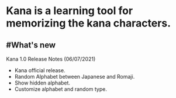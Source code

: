 # Kana is a learning tool for memorizing the kana characters.
#What's new
---
Kana 1.0 Release Notes (06/07/2021)
  * Kana official release.
  * Random Alphabet between Japanese and Romaji.
  * Show hidden alphabet.
  * Customize alphabet and random type.
